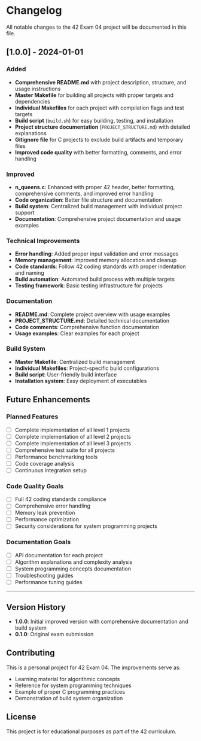 # Changelog

All notable changes to the 42 Exam 04 project will be documented in this file.

## [1.0.0] - 2024-01-01

### Added
- **Comprehensive README.md** with project description, structure, and usage instructions
- **Master Makefile** for building all projects with proper targets and dependencies
- **Individual Makefiles** for each project with compilation flags and test targets
- **Build script** (`build.sh`) for easy building, testing, and installation
- **Project structure documentation** (`PROJECT_STRUCTURE.md`) with detailed explanations
- **Gitignore file** for C projects to exclude build artifacts and temporary files
- **Improved code quality** with better formatting, comments, and error handling

### Improved
- **n_queens.c**: Enhanced with proper 42 header, better formatting, comprehensive comments, and improved error handling
- **Code organization**: Better file structure and documentation
- **Build system**: Centralized build management with individual project support
- **Documentation**: Comprehensive project documentation and usage examples

### Technical Improvements
- **Error handling**: Added proper input validation and error messages
- **Memory management**: Improved memory allocation and cleanup
- **Code standards**: Follow 42 coding standards with proper indentation and naming
- **Build automation**: Automated build process with multiple targets
- **Testing framework**: Basic testing infrastructure for projects

### Documentation
- **README.md**: Complete project overview with usage examples
- **PROJECT_STRUCTURE.md**: Detailed technical documentation
- **Code comments**: Comprehensive function documentation
- **Usage examples**: Clear examples for each project

### Build System
- **Master Makefile**: Centralized build management
- **Individual Makefiles**: Project-specific build configurations
- **Build script**: User-friendly build interface
- **Installation system**: Easy deployment of executables

## Future Enhancements

### Planned Features
- [ ] Complete implementation of all level 1 projects
- [ ] Complete implementation of all level 2 projects  
- [ ] Complete implementation of all level 3 projects
- [ ] Comprehensive test suite for all projects
- [ ] Performance benchmarking tools
- [ ] Code coverage analysis
- [ ] Continuous integration setup

### Code Quality Goals
- [ ] Full 42 coding standards compliance
- [ ] Comprehensive error handling
- [ ] Memory leak prevention
- [ ] Performance optimization
- [ ] Security considerations for system programming projects

### Documentation Goals
- [ ] API documentation for each project
- [ ] Algorithm explanations and complexity analysis
- [ ] System programming concepts documentation
- [ ] Troubleshooting guides
- [ ] Performance tuning guides

---

## Version History

- **1.0.0**: Initial improved version with comprehensive documentation and build system
- **0.1.0**: Original exam submission

## Contributing

This is a personal project for 42 Exam 04. The improvements serve as:
- Learning material for algorithmic concepts
- Reference for system programming techniques
- Example of proper C programming practices
- Demonstration of build system organization

## License

This project is for educational purposes as part of the 42 curriculum. 